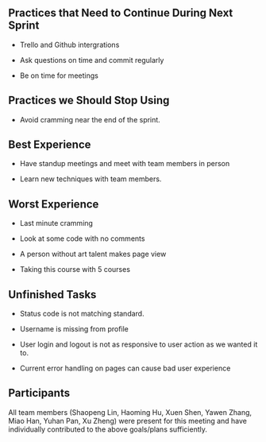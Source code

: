 ## Practices that Need to Continue During Next Sprint
 - Trello and Github intergrations

 - Ask questions on time and commit regularly

 - Be on time for meetings

## Practices we Should Stop Using

 - Avoid cramming near the end of the sprint.

## Best Experience 

 - Have standup meetings and meet with team members in person 

 - Learn new techniques with team members.
 

## Worst Experience

 - Last minute cramming  

 - Look at some code with no comments  

 - A person without art talent makes page view  

 - Taking this course with 5 courses   

## Unfinished Tasks

 - Status code is not matching standard.

 - Username is missing from profile

 - User login and logout is not as responsive to user action as we wanted it to.

 - Current error handling on pages can cause bad user experience

## Participants

All team members (Shaopeng Lin, Haoming Hu, Xuen Shen, Yawen Zhang, Miao Han, Yuhan Pan, Xu Zheng) were present for this meeting and have individually contributed to the above goals/plans sufficiently.
